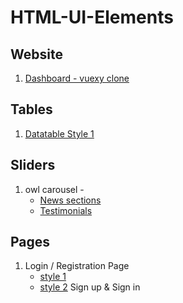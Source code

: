 # HTML-UI-Elements

## Website
1. [Dashboard - vuexy clone](https://ask2rg.github.io/HTML-UI-Elements/HTML%20UI%20Elements/Dashboard%20-%20vuexy%20clone/Dashboard.html)


## Tables
1. [Datatable Style 1](https://ask2rg.github.io/HTML-UI-Elements/HTML%20UI%20Elements/Tables/dataTable-Style-1.html)


## Sliders
1. owl carousel - 
    - [News sections](https://ask2rg.github.io/HTML-UI-Elements/HTML%20UI%20Elements/Sliders/owl%20carousel/News%20Section-%20post%20silder.html)
    - [Testimonials](https://ask2rg.github.io/HTML-UI-Elements/HTML%20UI%20Elements/Sliders/owl%20carousel/Testimonials.html)

## Pages
1. Login / Registration Page
     - [style 1](https://ask2rg.github.io/HTML-UI-Elements/HTML%20UI%20Elements/Login%20-%20Page%20(Style1)/LoginPage0.html)
     - [style 2](https://ask2rg.github.io/HTML-UI-Elements/HTML%20UI%20Elements/Login%20-%20Page%20(Style1)/home.html) Sign up & Sign in
     
